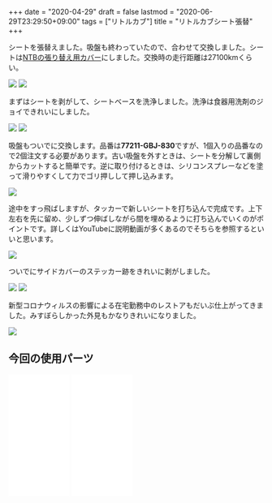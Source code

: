 +++
date = "2020-04-29"
draft = false
lastmod = "2020-06-29T23:29:50+09:00"
tags = ["リトルカブ"]
title = "リトルカブシート張替"
+++


シートを張替えました。吸盤も終わっていたので、合わせて交換しました。シートは[NTBの張り替え用カバー](https://amzn.to/2W8b5Dj)にしました。交換時の走行距離は27100kmくらい。

<img src="https://lh3.googleusercontent.com/LJ8NrhH2O2-4liwkJK36w2_XPjnRWQpDgEikObvz4SDlVk_568RtRmQFDm_Lz_wWxtOP8lZHrxllVjfMq7S1LiaP9pMg7rqQ--fOWJNtm7mBpk_IF3qq7qYIF8o7wkvWknCakQt2HHM=w400-no">
<img src="https://lh3.googleusercontent.com/aZj2YxtHs__GfcHOfjvXltBqCog3TttF582l093ZCLAtloiAPoOJUQcNFNWWRwd-rVEWtPQTFSlMF3zI1m2GFPVtyEnPIkSJ-C5OqjIoIgjHQYVhTe7obOjcx3IGejfPYHTAOrHom7A=w400-no">

まずはシートを剥がして、シートベースを洗浄しました。洗浄は食器用洗剤のジョイできれいにしました。

<img src="https://lh3.googleusercontent.com/V4cyxFXedu3zlTmv2gSE6SHWib6jzdrglgGa60Im1sLPDfDScusFct8LW6u5ARV0rR3Ipdvie-q8PKDuDSGi4v0tiX1GbLL-Zc2tldi0ud3qUnSEmpeI8TydxPq_ja9rmsg4ZkS85qA=w400-no">
<img src="https://lh3.googleusercontent.com/4Mywd9WlJHlDx89sH0nx3LShhw9ZMv4XcIanJXMGQS1tC3rbYNZ7JnYoM-pJguLeIoef5I538hwHR1xW60x7fLiwvnWp0zn_wRiSlOoPnUrmYdhdWUsw8QAFRyAoqeZcFle_7aL32aM=w400-no">

吸盤もついでに交換します。品番は**77211-GBJ-830**ですが、1個入りの品番なので2個注文する必要があります。古い吸盤を外すときは、シートを分解して裏側からカットすると簡単です。逆に取り付けるときは、シリコンスプレーなどを塗って滑りやすくして力でゴリ押しして押し込みます。

<img src="https://lh3.googleusercontent.com/iOCpzt10w76V7tPcFl3PyjzayTAqOk2xC77_bj5M7oDjdo-0Y5TXVHw08GgmiLk9sDo-_Bb_CqCBsznUlbusy3KGJgjVpSRatJ19eKscG1WDA86nwYlGG-IYcSUDfoQt5HpqbxCyBgs=w800-no">

途中をすっ飛ばしますが、タッカーで新しいシートを打ち込んで完成です。上下左右を先に留め、少しずつ伸ばしながら間を埋めるように打ち込んでいくのがポイントです。詳しくはYouTubeに説明動画が多くあるのでそちらを参照するといいと思います。

<img src="https://lh3.googleusercontent.com/ja5szbRcQBbZk4_ULV6PgvOl1IZ4pJaI5AZaX1nWu-ejpmCnFefF2Pd-rhpT7K0Bn1Mz00tjaCAg72GtjMS03kmFwoC8dZ0ztZdAGQpCjKy9YPm5TMNwmQxEyUrA3tXsVAuDjcM60DM=w800-no">

ついでにサイドカバーのステッカー跡をきれいに剥がしました。

<img src="https://lh3.googleusercontent.com/BzwMyFBL4xX_xt8mzUVBLUVw_1vU6nBP04Z_RZjub96n2CzAmwiLJ8ZLblkSXh8EPHd4iPZ6-kVYrus8UqYkSQu91v1gv2kaOOAWrkjS-A4vIl7M-MN_cY2N3zNczEnN7JTmbtz8Jpg=w400-no">
<img src="https://lh3.googleusercontent.com/YL3TMg1YbtW6ETce3Sn77oh7E0zWAtETkf3GvO0hfcxE9bptHcmh-2hlZ_loJDfT3p3ubg0IJndK13knv25xiluYJ31mcMe5urSNOFJVHYlvv56U-6phEZ7NIdgAd0runOCEzvJoGGY=w400-no">

新型コロナウィルスの影響による在宅勤務中のレストアもだいぶ仕上がってきました。みすぼらしかった外見もかなりきれいになりました。

<img src="https://lh3.googleusercontent.com/nZSr28ZbFapAd4qPrCrTvJrS87HRGNqc3SfZWhN-fkqEwPLSWzz7oltOVgB3hXL9IPPjoEDP9ABDgeNBRQ8A_IFb25-zSD5VJA823CVtON5AuxBibFK3bitJ18eJ19DlC_9qqRwfM5A=w800-no">

## 今回の使用パーツ
<iframe style="width:120px;height:240px;" marginwidth="0" marginheight="0" scrolling="no" frameborder="0" src="//rcm-fe.amazon-adsystem.com/e/cm?lt1=_blank&bc1=000000&IS2=1&bg1=FFFFFF&fc1=000000&lc1=0000FF&t=bumpoflefty-22&language=ja_JP&o=9&p=8&l=as4&m=amazon&f=ifr&ref=as_ss_li_til&asins=B0757HZ7KH&linkId=77db3cf7f4187f686969f65b97944500"></iframe>
<iframe style="width:120px;height:240px;" marginwidth="0" marginheight="0" scrolling="no" frameborder="0" src="//rcm-fe.amazon-adsystem.com/e/cm?lt1=_blank&bc1=000000&IS2=1&bg1=FFFFFF&fc1=000000&lc1=0000FF&t=bumpoflefty-22&language=ja_JP&o=9&p=8&l=as4&m=amazon&f=ifr&ref=as_ss_li_til&asins=B0039N9UP6&linkId=c9a5aacf53488bf8c3919b9c853d74be"></iframe>





